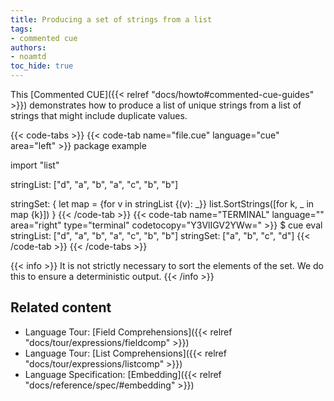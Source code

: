 ```yaml
---
title: Producing a set of strings from a list
tags:
- commented cue
authors:
- noamtd
toc_hide: true
---
```


This [Commented CUE]({{< relref "docs/howto#commented-cue-guides" >}})
demonstrates how to produce a list of unique strings from a list of strings that might include duplicate values.

{{< code-tabs >}}
{{< code-tab name="file.cue" language="cue" area="left" >}}
package example

import "list"

stringList: ["d", "a", "b", "a", "c", "b", "b"]

stringSet: {
	let map = {for v in stringList {(v): _}}
	list.SortStrings([for k, _ in map {k}])
}
{{< /code-tab >}}
{{< code-tab name="TERMINAL" language="" area="right" type="terminal" codetocopy="Y3VlIGV2YWw=" >}}
$ cue eval
stringList: ["d", "a", "b", "a", "c", "b", "b"]
stringSet: ["a", "b", "c", "d"]
{{< /code-tab >}}
{{< /code-tabs >}}

{{< info >}}
It is not strictly necessary to sort the elements of the set. We do this to ensure a deterministic output.
{{< /info >}}

## Related content

- Language Tour: [Field Comprehensions]({{< relref "docs/tour/expressions/fieldcomp" >}})
- Language Tour: [List Comprehensions]({{< relref "docs/tour/expressions/listcomp" >}})
- Language Specification: [Embedding]({{< relref "docs/reference/spec/#embedding" >}})
